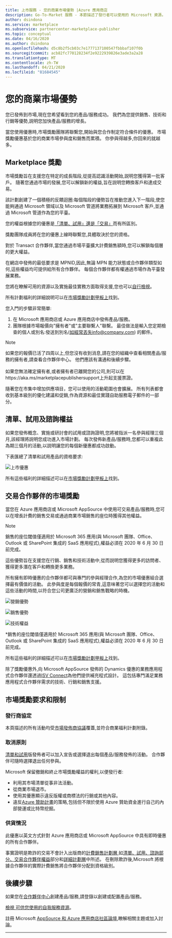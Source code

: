 ```yaml
---
title: 上市服務 - 您的商業市場優勢 |Azure 應用商店
description: Go-To-Market 服務 - 本節描述了發行者可以使用的 Microsoft 資源。
author: dsindona
ms.service: marketplace
ms.subservice: partnercenter-marketplace-publisher
ms.topic: conceptual
ms.date: 04/16/2020
ms.author: dsindona
ms.openlocfilehash: d5c8b2f5cb03c7e1777137100547fbbbaf107f0b
ms.sourcegitcommit: acb82fc770128234f2e9222939826e3ade3a2a28
ms.translationtype: MT
ms.contentlocale: zh-TW
ms.lasthandoff: 04/21/2020
ms.locfileid: "81684545"
---
```

# <a name="your-commercial-marketplace-benefits"></a>您的商業市場優勢

您已發佈到市場,現在您希望看到您的產品/服務成功。 我們為您提供銷售、技術和行銷等優勢,説明您加快產品/服務的增長。

當您使用優惠時,市場獎勵團隊將聯繫您,開始與您合作制定符合條件的優惠。 市場獎勵優惠基於您的商業市場參與度和銷售而累積。 你參與得越多,你回來的就越多。

## <a name="marketplace-rewards"></a>Marketplace 獎勵

市場獎勵旨在支援您在特定的成長階段,從提高認識活動開始,説明您獲得第一批客戶。 隨著您通過市場的發展,您可以解鎖新的權益,旨在説明您轉換客戶和達成交易。 

該計劃創建了一個積極的反饋迴圈:每個階段的優勢旨在推動您進入下一階段,使您能夠通過 Microsoft 領域以及 Microsoft 管道將業務拓展到 Microsoft 客戶,並通過 Microsoft 管道作為您的平臺。 

您的權益根據您的優惠是[「清單、試用」還是「交易」](https://docs.microsoft.com/azure/marketplace/determine-your-listing-type#choose-a-publishing-option)而有所區別。

獎勵團隊成員將在您的優惠上線時聯繫您,具體取決於您的資格。 

對於 Transact 合作夥伴,當您通過市場平臺擴大計費銷售額時,您可以解鎖每個層的更大權益。 

在網店中發佈的最低要求是 MPNID,因此,無論 MPN 能力狀態或合作夥伴類型如何,這些權益均可提供給所有合作夥伴。 每個合作夥伴都有權通過市場作為平臺發展業務。 

您將在瞭解可用的資源以及實施最佳實務方面取得支援,您也可以[自行檢視](https://partner.microsoft.com/asset/collection/azure-marketplace-and-appsource-publisher-toolkit#/)。 

所有計劃福利的詳細說明可以在[市場獎勵計劃甲板上](https://aka.ms/marketplacerewards)找到。

您入門的步驟非常簡單:

1. 在 Microsoft 應用商店或 Azure 應用商店中發佈產品/服務。
2. 團隊根據市場報價向"擁有者"或"主要聯繫人"聯繫。 最佳做法是輸入您定期檢查的個人或別名:發送到別名(如經常丟失info@company.com) 的郵件。

>[!Note]
>如果您的報價已活了四周以上,但您沒有收到消息,請在您的組織中查看相關產品/服務的擁有者,請查看合作夥伴中心。 他們應該有溝通和後續步驟。 <br> <br> 如果您無法確定擁有者,或者擁有者已離開您的公司,則可以在https://aka.ms/marketplacepublishersupport上升起支援票證。

隨著您在市集中增加供應項目，您可以使用的活動範圍也會擴展。 所有列表都會收到基本級別的優化建議和促銷,作為資源和最佳實踐自助服務電子郵件的一部分。

## <a name="list-trial-and-consulting-benefits"></a>清單、試用及諮詢權益

如果您發佈概念、實施或研討會的試用或諮詢證明,您將被指派一名參與經理三個月,該經理將説明您成功進入市場計劃。 每次發佈新產品/服務時,您都可以重複此為期三個月的活動,以説明讓您的每個新優惠都成功啟動。

下表匯總了清單和試用產品的資格要求:

![上市優惠](./media/marketplace-publishers-guide/gtm-eligibility-requirements.png)

所有這些福利的詳細描述可以在[市場獎勵計劃甲板上](https://aka.ms/marketplacerewards)找到。

## <a name="marketplace-rewards-for-transact-partners"></a>交易合作夥伴的市場獎勵

當您在 Azure 應用商店或 Microsoft AppSource 中使用可交易產品/服務時,您可以在增長計費的銷售交易或通過商業市場銷售的座位時獲得其他權益。 

>[!Note]
>銷售的座位閾值僅適用於 Microsoft 365 應用(與 Microsoft 團隊、Office、Outlook 或 SharePoint 集成的 SaaS 應用程式),權益必須在 2020 年 6 月 30 日前完成。

這些優勢旨在支援您在行銷、銷售和技術活動中,從而説明您獲得更多的訪問者、獲得更多潛在客戶和轉換更多業務。

所有擁有即時優惠的合作夥伴都可與專門的參與經理合作,為您的市場優惠組合選擇最有價值的活動。 此參與度是每個報價的常青,這意味著您可以選擇您的活動和這些活動的時間,以符合您公司更廣泛的營銷和銷售戰略的時機。 

![營銷優勢](./media/marketplace-publishers-guide/marketing-benefit.png)

![銷售優勢](./media/marketplace-publishers-guide/sales-benefit.png)

![技術權益](./media/marketplace-publishers-guide/technical-benefit.png)

\*銷售的座位閾值僅適用於 Microsoft 365 應用(與 Microsoft 團隊、Office、Outlook 或 SharePoint 集成的 SaaS 應用程式),權益必須在 2020 年 6 月 30 日前完成。

所有這些福利的詳細描述可以在[市場獎勵計劃甲板上](https://aka.ms/marketplacerewards)找到。

除了獎勵優惠外,向 Microsoft AppSource 發佈的 Dynamics 優惠的業務應用程式合作夥伴還透過[ISV Connect](https://partner.microsoft.com/solutions/business-applications/isv-overview)為他們提供補充程式設計。 這包括專門滿足業務應用程式合作夥伴需求的技術、行銷和銷售支援。

## <a name="marketplace-rewards-requirements-and-restrictions"></a>市場獎勵要求和限制

### <a name="publisher-agreement"></a>發行商協定

本頁描述的所有活動均受[市場發佈商協議](https://go.microsoft.com/fwlink/?LinkID=699560)覆蓋,並符合商業福利計劃附錄。

### <a name="cancellation-policy"></a>取消原則

[清單和試用](https://docs.microsoft.com/azure/marketplace/determine-your-listing-type)版發佈者可以加入宣告或選擇退出每個產品/服務發佈的活動。 合作夥伴可隨時選擇退出任何參與。 

Microsoft 保留撤銷和終止市場獎勵權益的權利,以便發行者: 

* 利用其市場清單從事非法活動。
* 從商業市場退市。 
* 使用其優惠顯示違反版權或商標法的行銷或其他內容。
* 違反[Azure 贊助計畫](https://azure.microsoft.com/offers/ms-azr-0036p/)的策略,包括但不限於使用 Azure 贊助資金進行自己的內部營運或比特幣挖掘。 

### <a name="offer-availability"></a>供貨情況

此優惠以英文方式針對 Azure 應用商店或 Microsoft AppSource 中具有即時優惠的所有合作夥伴。

事實證明是欺詐的交易不會計入出版商的[計費銷售計劃層](https://aka.ms/marketplacepublisherrewards),如[清單、試用、諮詢部分、](#list-trial-and-consulting-benefits)[交易合作夥伴權益](#marketplace-rewards-for-transact-partners)部分和[詳細計劃層](https://aka.ms/marketplacepublisherrewards)中所述。 在刪除欺詐後,Microsoft 將根據合作夥伴的實際計費銷售將合作夥伴分配到資格級別。 

## <a name="next-steps"></a>後續步驟

如果您在[合作夥伴中心](https://partner.microsoft.com/dashboard/commercial-marketplace/overview)創建產品/服務,請登錄以創建或配置產品/服務。

[檢視 可供您使用的自我服務資源](https://partner.microsoft.com/asset/collection/azure-marketplace-and-appsource-publisher-toolkit#/)。

註冊 Microsoft [AppSource 和 Azure 應用商店社區論壇](https://www.microsoftpartnercommunity.com/t5/Azure-Marketplace-and-AppSource/bd-p/2222),瞭解相關主題或加入討論。

---
